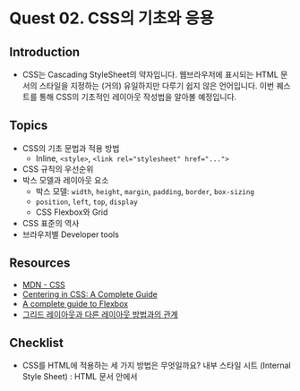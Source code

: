 # Quest 02. CSS의 기초와 응용

## Introduction
* CSS는 Cascading StyleSheet의 약자입니다. 웹브라우저에 표시되는 HTML 문서의 스타일을 지정하는 (거의) 유일하지만 다루기 쉽지 않은 언어입니다. 이번 퀘스트를 통해 CSS의 기초적인 레이아웃 작성법을 알아볼 예정입니다.

## Topics
* CSS의 기초 문법과 적용 방법
  * Inline, `<style>`, `<link rel="stylesheet" href="...">`
* CSS 규칙의 우선순위
* 박스 모델과 레이아웃 요소
  * 박스 모델: `width`, `height`, `margin`, `padding`, `border`, `box-sizing`
  * `position`, `left`, `top`, `display`
  * CSS Flexbox와 Grid
* CSS 표준의 역사
* 브라우저별 Developer tools

## Resources
* [MDN - CSS](https://developer.mozilla.org/ko/docs/Web/CSS)
* [Centering in CSS: A Complete Guide](https://css-tricks.com/centering-css-complete-guide/)
* [A complete guide to Flexbox](https://css-tricks.com/snippets/css/a-guide-to-flexbox/)
* [그리드 레이아웃과 다른 레이아웃 방법과의 관계](https://developer.mozilla.org/ko/docs/Web/CSS/CSS_Grid_Layout/%EA%B7%B8%EB%A6%AC%EB%93%9C_%EB%A0%88%EC%9D%B4%EC%95%84%EC%9B%83%EA%B3%BC_%EB%8B%A4%EB%A5%B8_%EB%A0%88%EC%9D%B4%EC%95%84%EC%9B%83_%EB%B0%A9%EB%B2%95%EA%B3%BC%EC%9D%98_%EA%B4%80%EA%B3%84)

## Checklist
* CSS를 HTML에 적용하는 세 가지 방법은 무엇일까요?
내부 스타일 시트 (Internal Style Sheet) : HTML 문서 안에서 <style> 태그를 사용하여 스타일 정보를 작성하는 방법입니다. 이 방법은 한 페이지에서만 스타일을 적용하고, 해당 페이지에서만 사용되는 스타일을 작성할 때 유용합니다.
외부 스타일 시트 (External Style Sheet) : CSS 파일을 작성하여 HTML 문서에서 <link> 태그를 사용하여 CSS 파일을 불러오는 방법입니다. 이 방법은 여러 페이지에서 공통적으로 사용되는 스타일을 작성할 때 유용합니다.
인라인 스타일 (Inline Style) : HTML 태그 안에서 style 속성을 사용하여 스타일 정보를 작성하는 방법입니다. 이 방법은 특정 요소에만 스타일을 적용하고, 다른 요소와 구분하여 스타일을 작성할 때 유용합니다.

  * 세 가지 방법 각각의 장단점은 무엇일까요?
Inline Style
장점: 스타일을 적용하려는 HTML 요소에 직접 스타일을 적용할 수 있어 간단하고 빠르게 스타일링이 가능합니다.
단점: 유지보수와 확장이 어려워지며, 스타일링을 많이 하게 될 경우 코드가 복잡해지고 HTML 코드가 지저분해질 수 있습니다.
Internal Style
장점: HTML 문서 내부에서 CSS 코드를 작성하여 관리가 용이합니다.
단점: 여러 페이지에 같은 스타일을 적용하고자 할 경우, 중복되는 스타일 코드를 일일이 작성해야 하므로 코드의 중복이 발생할 수 있습니다.
External Style
장점: 여러 HTML 문서에서 공통적으로 사용되는 스타일을 별도의 CSS 파일로 분리하여 관리할 수 있습니다. HTML 문서 내부의 스타일 코드가 줄어들어 가독성이 좋아지며, 스타일을 변경할 경우 CSS 파일만 수정하면 되므로 유지보수와 확장이 용이합니다.
단점: 외부 CSS 파일을 로드해야 하기 때문에 HTML 문서를 렌더링하는 데 시간이 조금 더 걸립니다.

* CSS 규칙의 우선순위는 어떻게 결정될까요?
명시도(Specificity): 선택자의 구체성에 따라 우선순위가 결정됩니다. 선택자의 구체성은 아이디 선택자의 개수, 클래스 선택자와 속성 선택자의 개수, 태그 선택자의 개수 등으로 결정됩니다. 예를 들어, 아이디 선택자가 클래스 선택자보다 우선순위가 높습니다.

중요도(Importance): !important 키워드가 사용된 규칙은 다른 규칙보다 우선시됩니다.

소스 순서: 동일한 명시도와 중요도를 가진 규칙은 나중에 나온 규칙이 우선시됩니다.

* CSS의 박스모델은 무엇일까요? 박스가 화면에서 차지하는 크기는 어떻게 결정될까요?
콘텐츠 영역(Content Area): 요소에 실제로 들어가는 텍스트나 이미지 등의 콘텐츠가 들어가는 영역입니다.

패딩 영역(Padding Area): 콘텐츠 영역과 테두리(Border) 사이의 여백 영역입니다.

테두리 영역(Border Area): 요소를 둘러싸고 있는 테두리 영역입니다.

마진 영역(Margin Area): 테두리(Border)와 다른 요소와의 간격을 나타내는 영역입니다.

이 4개의 영역은 서로 독립적으로 크기를 지정할 수 있습니다.

박스가 화면에서 차지하는 크기는 다음과 같이 결정됩니다.

콘텐츠 영역의 크기는 콘텐츠의 크기에 따라 결정됩니다. 예를 들어, <div> 요소 안에 들어있는 텍스트의 길이나 이미지의 크기에 따라 콘텐츠 영역의 크기가 결정됩니다.

패딩 영역과 테두리 영역의 크기는 CSS 속성을 이용해 지정할 수 있습니다. 예를 들어, padding 속성과 border 속성을 이용해 패딩 영역과 테두리 영역의 크기를 지정할 수 있습니다.

마진 영역의 크기는 다른 요소와의 간격을 나타내는 영역으로, CSS 속성을 이용해 지정할 수 있습니다. 예를 들어, margin 속성을 이용해 마진 영역의 크기를 지정할 수 있습니다.

* `float` 속성은 왜 좋지 않을까요?
의도하지 않은 요소에도 영향을 미침
float 속성이 적용된 요소는 주변의 다른 요소들과 위치 상태를 변경할 수 있습니다. 이러한 특성은 원치 않는 결과를 초래할 수 있습니다. 또한, float 속성이 적용된 요소와 주변 요소 간에 간격이 자동으로 생기기 때문에 레이아웃을 유연하게 조절하기 어렵습니다.

높이가 적용되지 않음
float 속성을 사용하면 요소의 높이가 자동으로 계산되지 않습니다. 이로 인해 요소가 깨져서 보이는 문제가 발생할 수 있습니다.

코드의 가독성이 떨어짐
float 속성은 요소를 위치시키기 위한 목적으로만 사용하기 때문에 코드의 의미를 파악하기 어렵게 만들 수 있습니다. 코드의 유지보수나 수정 시 어려움을 겪을 수 있습니다.

접근성 문제
float 속성은 화면 낭독기 등의 보조 기기에서 레이아웃을 이해하는 데 문제가 생길 수 있습니다. 또한, 키보드 네비게이션 등에도 영향을 미칠 수 있습니다.

* Flexbox(Flexible box)와 CSS Grid의 차이와 장단점은 무엇일까요?
Flexbox(Flexible box)
단일 차원(행 또는 열)에서 요소들의 위치를 지정하는 데 사용됩니다.
요소들을 정렬하고, 간격을 조절하며, 순서를 변경하는 데 유용합니다.
주로 UI 컴포넌트(예: 메뉴, 버튼, 카드 등)의 레이아웃 구성에 사용됩니다.
구형 브라우저에서도 사용 가능합니다.
장점
간단하고 쉽게 구현할 수 있습니다.
단일 차원에서 요소를 배치하므로 빠르게 렌더링됩니다.
순서 변경과 같은 유연한 레이아웃 제공합니다.
단점
복잡한 레이아웃에 대한 지원이 부족합니다.
요소 간의 간격을 동적으로 조절하는 것이 어렵습니다.
다양한 크기와 형태의 요소들을 다루기 어렵습니다.
CSS Grid
2차원 레이아웃(행과 열)을 지정하는 데 사용됩니다.
요소들을 위치 지정하고, 간격을 조절하며, 배치하는 데 유용합니다.
주로 전체 페이지 레이아웃 구성에 사용됩니다.
구형 브라우저에서는 일부 기능만 사용 가능합니다.
장점
복잡한 레이아웃에 대한 지원이 우수합니다.
요소 간의 간격을 동적으로 조절하는 것이 쉽습니다.
다양한 크기와 형태의 요소들을 다루기 쉽습니다.
단점
간단한 레이아웃에서는 사용하기에 적합하지 않습니다.
2차원 레이아웃을 다루므로 빠르게 렌더링되지 않을 수 있습니다.
모든 브라우저에서 완전히 지원되지 않을 수 있습니다.

* CSS의 비슷한 요소들을 어떤 식으로 정리할 수 있을까요?
Selectors: 선택자를 사용하여 비슷한 스타일을 적용할 요소들을 그룹화할 수 있습니다. 예를 들어, 모든 <h1> 요소에 스타일을 적용하고 싶다면, 다음과 같이 선택자를 사용합니다.
Classes: 클래스를 사용하여 HTML 요소를 그룹화할 수 있습니다. 클래스는 여러 요소에서 재사용할 수 있습니다. 예를 들어, 모든 제목에 대해 같은 스타일을 적용하지만, 다른 스타일을 적용하고 싶은 경우, 다음과 같이 클래스를 사용합니다.
ID: ID는 HTML 요소를 고유하게 식별하는 데 사용됩니다. ID는 한 번만 사용할 수 있으며 CSS에서 특정 요소에 스타일을 적용하려는 경우 사용됩니다. 예를 들어, 한 요소에 대해 특정 스타일을 적용하고 싶은 경우, 다음과 같이 ID를 사용합니다.
Inheritance: 부모 요소에 적용된 스타일이 자식 요소에도 적용되는 특성을 이용하여, 비슷한 스타일을 적용할 요소들을 그룹화할 수 있습니다. 예를 들어, 모든 제목 요소에 대해 글꼴 색상을 빨강색으로 지정하고 싶은 경우, 다음과 같이 적용할 수 있습니다.

## Quest
* Quest 01에서 만들었던 HTML을 바탕으로, [이 그림](screen.png)의 레이아웃과 CSS를 최대한 비슷하게 흉내내 보세요. 꼭 완벽히 정확할 필요는 없으나 align 등의 속성은 일치해야 합니다.
* **주의사항: 되도록이면 원래 페이지의 CSS를 참고하지 말고 아무것도 없는 백지에서 시작해 보도록 노력해 보세요!**

## Advanced
* 왜 CSS는 어려울까요?
* CSS의 어려움을 극복하기 위해 어떤 방법들이 제시되고 나왔을까요?
* CSS가 브라우저에 의해 해석되고 적용되기까지 내부적으로 어떤 과정을 거칠까요?
* 웹 폰트의 경우에는 브라우저 엔진 별로 어떤 과정을 통해 렌더링 될까요?

